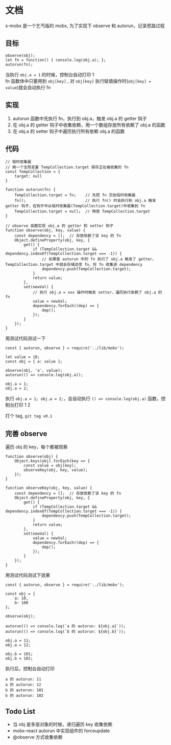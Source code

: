 # 文档 
s-mobx 是一个乞丐版的 mobx, 为了实现下 observe 和 autorun，记录思路过程

## 目标

```
observe(obj);
let fn = function() { console.log(obj.a); };
autorun(fn);
```

当执行 `obj.a = 1` 的时候，控制台自动打印 1   
fn 函数体中只要用到 `obj[key]` , 对 `obj[key]` 执行赋值操作时(`obj[key] = value`)就会自动执行 fn

## 实现

1. autorun 函数中先执行 fn，执行到 obj.a，触发 obj.a 的 getter 钩子
2. 在 obj.a 的 getter 钩子中收集依赖，用一个数组存放所有依赖了 obj.a 的函数
3. 在 obj.a 的 setter 钩子中遍历执行所有依赖 obj.a 的函数

## 代码

```
// 临时收集器
// 用一个全局变量 TempCollection.target 保存正在被收集的 fn 
const TempCollection = {
    target: null
}

function autorun(fn) {
    TempCollection.target = fn;    // 先把 fn 交给临时收集器
    fn();                          // 执行 fn() 时会执行到 obj.a 触发 getter 钩子，在钩子中从临时收集器(TempCollection.target)中收集到 fn
    TempCollection.target = null;  // 释放 TempCollection.target
}

// observe 函数实现 obj.a 的 getter 和 setter 钩子
function observe(obj, key, value) {
    const dependency = [];  // 存放依赖了该 key 的 fn
    Object.defineProperty(obj, key, {
        get() {
            if (TempCollection.target && dependency.indexOf(TempCollection.target === -1)) {
                // 如果是 autorun 中的 fn 执行了 obj.a 触发了 getter，TempCollection.target 中就会存储这改 fn，将 fn 收集进 dependency
                dependency.push(TempCollection.target);
            }
            return value;
        },
        set(newVal) {
            // 执行 obj.a = xxx 操作时触发 setter，遍历执行依赖了 obj.a 的 fn
            value = newVal;
            dependency.forEach((dep) => {
                dep();
            });
        }
    });
}
```

用测试代码测试一下

```
const { autorun, observe } = require('../lib/mobx');

let value = 10;
const obj = { a: value };

observe(obj, 'a', value);
autorun(() => console.log(obj.a));

obj.a = 1;
obj.a = 2;
```

执行 `obj.a = 1; obj.a = 2;`，会自动执行 `() => console.log(obj.a)` 函数，控制台打印 1 2

打个 tag, `git tag v0.1`

## 完善 observe

遍历 obj 的 key，每个都被观察

```
function observe(obj) {
    Object.keys(obj).forEach(key => {
        const value = obj[key];
        observeKey(obj, key, value);
    });
}

function observeKey(obj, key, value) {
    const dependency = [];  // 存放依赖了该 key 的 fn
    Object.defineProperty(obj, key, {
        get() {
            if (TempCollection.target && dependency.indexOf(TempCollection.target === -1)) {
                dependency.push(TempCollection.target);
            }
            return value;
        },
        set(newVal) {
            value = newVal;
            dependency.forEach((dep) => {
                dep();
            });
        }
    });
}
```

用测试代码测试下效果

```
const { autorun, observe } = require('../lib/mobx');

const obj = {
    a: 10,
    b: 100
};

observe(obj);

autorun(() => console.log(`a 的 autorun: ${obj.a}`));
autorun(() => console.log(`b 的 autorun: ${obj.b}`));

obj.a = 11;
obj.a = 12;

obj.b = 101;
obj.b = 102;
```

执行后，控制台自动打印 

```
a 的 autorun: 11
a 的 autorun: 12
b 的 autorun: 101
b 的 autorun: 102
```

## Todo List

- 当 obj 是多层对象的时候，递归遍历 key 收集依赖
- mobx-react autorun 中实现组件的 forceupdate
- @observe 方式收集依赖
